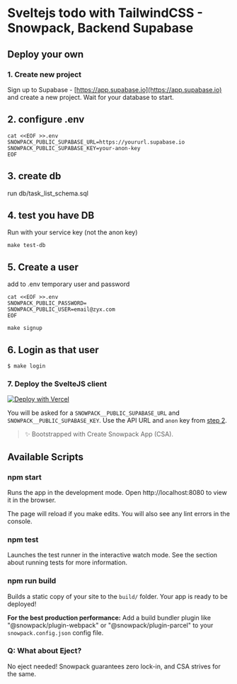 # Sveltejs todo with TailwindCSS - Snowpack, Backend Supabase

## Deploy your own

### 1. Create new project

Sign up to Supabase - [https://app.supabase.io](https://app.supabase.io) and create a new project. Wait for your database to start.

## 2. configure .env

```
cat <<EOF >>.env
SNOWPACK_PUBLIC_SUPABASE_URL=https://yoururl.supabase.io
SNOWPACK_PUBLIC_SUPABASE_KEY=your-anon-key
EOF
```

## 3. create db

run db/task_list_schema.sql

## 4. test you have DB

Run with your service key (not the anon key)

`make test-db`

## 5. Create a user

add to .env temporary user and password

```
cat <<EOF >>.env
SNOWPACK_PUBLIC_PASSWORD=
SNOWPACK_PUBLIC_USER=email@zyx.com
EOF
```

`make signup`

## 6. Login as that user

`$ make login`

### 7. Deploy the SvelteJS client

[![Deploy with Vercel](https://vercel.com/button)](https://vercel.com/new/git/external?repository-url=https%3A%2F%2Fgithub.com%2Fsupabase%2Fsupabase%2Ftree%2Fmaster%2Fexamples%2Fsveltejs-todo&env=SNOWPACK_PUBLIC_SUPABASE_URL,SNOWPACK_PUBLIC_SUPABASE_KEY&envDescription=Find%20the%20Supabase%20URL%20and%20key%20in%20the%20your%20auto-generated%20docs%20at%20app.supabase.io&project-name=supabase-sveltejs-todo&repo-name=supabase-sveltejs-todo)

You will be asked for a `SNOWPACK__PUBLIC_SUPABASE_URL` and `SNOWPACK__PUBLIC_SUPABASE_KEY`. Use the API URL and `anon` key from [step 2](#2.-configure-.env).

> ✨ Bootstrapped with Create Snowpack App (CSA).

## Available Scripts

### npm start

Runs the app in the development mode.
Open http://localhost:8080 to view it in the browser.

The page will reload if you make edits.
You will also see any lint errors in the console.

### npm test

Launches the test runner in the interactive watch mode.
See the section about running tests for more information.

### npm run build

Builds a static copy of your site to the `build/` folder.
Your app is ready to be deployed!

**For the best production performance:** Add a build bundler plugin like "@snowpack/plugin-webpack" or "@snowpack/plugin-parcel" to your `snowpack.config.json` config file.

### Q: What about Eject?

No eject needed! Snowpack guarantees zero lock-in, and CSA strives for the same.
